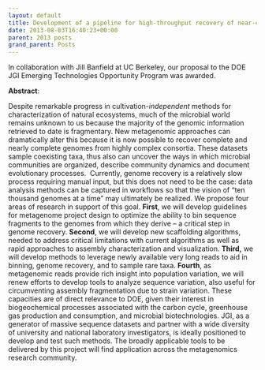 ```yaml
---
layout: default
title: Development of a pipeline for high-throughput recovery of near-complete and complete microbial genomes from complex metagenomic datasets
date: 2013-08-03T16:40:23+00:00
parent: 2013 posts
grand_parent: Posts
---
```

In collaboration with Jill Banfield at UC Berkeley, our proposal to the DOE JGI Emerging Technologies Opportunity Program was awarded.

**Abstract**:

Despite remarkable progress in cultivation-_independent_ methods for characterization of natural ecosystems, much of the microbial world remains unknown to us because the majority of the genomic information retrieved to date is fragmentary. New metagenomic approaches can dramatically alter this because it is now possible to recover complete and nearly complete genomes from highly complex consortia. These datasets sample coexisting taxa, thus also can uncover the ways in which microbial communities are organized, describe community dynamics and document evolutionary processes.  Currently, genome recovery is a relatively slow process requiring manual input, but this does not need to be the case: data analysis methods can be captured in workflows so that the vision of “ten thousand genomes at a time” may ultimately be realized. We propose four areas of research in support of this goal. **First**, we will develop guidelines for metagenome project design to optimize the ability to bin sequence fragments to the genomes from which they derive &#8211; a critical step in genome recovery. **Second**, we will develop new scaffolding algorithms, needed to address critical limitations with current algorithms as well as rapid approaches to assembly characterization and visualization. **Third,** we will develop methods to leverage newly available very long reads to aid in binning, genome recovery, and to sample rare taxa. **Fourth**, as metagenomic reads provide rich insight into population variation, we will renew efforts to develop tools to analyze sequence variation, also useful for circumventing assembly fragmentation due to strain variation. These capacities are of direct relevance to DOE, given their interest in biogeochemical processes associated with the carbon cycle, greenhouse gas production and consumption, and microbial biotechnologies. JGI, as a generator of massive sequence datasets and partner with a wide diversity of university and national laboratory investigators, is ideally positioned to develop and test such methods. The broadly applicable tools to be delivered by this project will find application across the metagenomics research community.